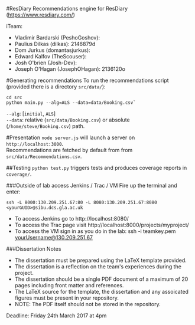 #ResDiary
Recommendations engine for ResDiary (https://www.resdiary.com/)

iTeam:
- Vladimir Bardarski (PeshoGoshov): 
- Paulius Dilkas (dilkas): 2146879d
- Dom Jurkus (domantasjurkus):
- Edward Kalfov (TheScouser):
- Josh O'brien (Josh-Dev): 
- Joseph O'Hagan (JosephOHagan): 2136120o 


#Generating recommendations
To run the recommendations script (provided there is a directory `src/data/`):
```
cd src
python main.py --alg=ALS --data=data/Booking.csv`
```


`--alg`: [`initial`, `ALS`]  
`--data`: relative (`src/data/Booking.csv`) or absolute (`/home/steve/Booking.csv`) path.  


#Presentation
`node server.js` will launch a server on `http://localhost:3000`.  
Recommendations are fetched by default from from `src/data/Recommendations.csv`.  


##Testing
`python test.py` triggers tests and produces coverage reports in `coverage/`.


###Outside of lab access Jenkins / Trac / VM
Fire up the terminal and enter:
``` 
ssh -L 8000:130.209.251.67:80 -L 8080:130.209.251.67:8080 <yourGUID>@sibu.dcs.gla.ac.uk
```
- To access Jenkins go to http://localhost:8080/
- To access the Trac page visit http://localhost:8000/projects/myproject/
- To access the VM sign in as you do in the lab: ssh -i teamkey.pem yourUsername@130.209.251.67


###Dissertation Notes
- The dissertation must be prepared using the LaTeX template provided.
- The dissertation is a reflection on the team's experiences during the project.
- The dissertation should be a single PDF document of a maximum of 20 pages including front matter and references.
- The LaTeX source for the template, the dissertation and any assoicated figures must be present in your repository.
- NOTE: The PDF itself should not be stored in the repository.  

Deadline:  Friday 24th March 2017 at 4pm
